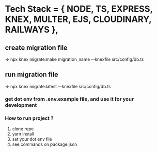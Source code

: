 # Tech Stack = { NODE, TS, EXPRESS, KNEX, MULTER, EJS, CLOUDINARY, RAILWAYS },

## create migration file

=> npx knex migrate:make migration_name --knexfile src/config/db.ts

## run migration file

=> npx knex migrate:latest --knexfile src/config/db.ts

### get dot env from .env.example file, and use it for your development

### How to run project ?

1. clone repo
2. yarn install
3. set your dot env file
4. see commands on package.json
